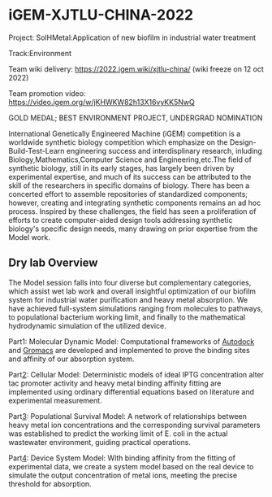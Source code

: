 # iGEM-XJTLU-CHINA-2022

Project: SolHMetal:Application of new biofilm in industrial water treatment

Track:Environment

Team wiki delivery: https://2022.igem.wiki/xjtlu-china/
(wiki freeze on 12 oct 2022)

Team promotion video: https://video.igem.org/w/jKHWKW82h13X16vyKK5NwQ

GOLD MEDAL; BEST ENVIRONMENT PROJECT, UNDERGRAD NOMINATION

International Genetically Engineered Machine (iGEM) competition is a worldwide synthetic biology competition which emphasize on the Design-Build-Test-Learn engineering success and interdisplinary research, inluding Biology,Mathematics,Computer Science and Engineering,etc.The field of synthetic biology, still in its early stages, has largely been driven by experimental expertise, and much of its success can be attributed to the skill of the researchers in specific domains of biology. There has been a concerted effort to assemble repositories of standardized components; however, creating and integrating synthetic components remains an ad hoc process. Inspired by these challenges, the field has seen a proliferation of efforts to create computer-aided design tools addressing synthetic biology's specific design needs, many drawing on prior expertise from the Model work.


##  Dry lab Overview
The Model session falls into four diverse but complementary categories, which assist wet lab work and overall insightful optimization of our biofilm system for industrial water purification and heavy metal absorption. We have achieved full-system simulations ranging from molecules to pathways, to populational bacterium working limit, and finally to the mathematical hydrodynamic simulation of the utilized device.

Part1: Molecular Dynamic Model: Computational frameworks of [Autodock](https://github.com/JiayiLi21/iGEM-XJTLU2022_Dry-Lab/tree/main/1) and [Gromacs](https://github.com/JiayiLi21/iGEM-XJTLU2022_Dry-Lab/tree/main/shMTMD8271) are developed and implemented to prove the binding sites and affinity of our absorption system.

Part[2](https://github.com/JiayiLi21/iGEM-XJTLU2022_Dry-Lab/tree/main/Part2%20Cellular%20model): Cellular Model: Deterministic models of ideal IPTG concentration alter tac promoter activity and heavy metal binding affinity fitting are implemented using ordinary differential equations based on literature and experimental measurement.

Part[3](https://github.com/JiayiLi21/iGEM-XJTLU2022_Dry-Lab/tree/main/Part3Population%20Survival%20Model): Populational Survival Model: A network of relationships between heavy metal ion concentrations and the corresponding survival parameters was established to predict the working limit of E. coli in the actual wastewater environment, guiding practical operations.

Part[4](https://github.com/JiayiLi21/iGEM-XJTLU2022_Dry-Lab/tree/main/Part4%20system%20model): Device System Model: With binding affinity from the fitting of experimental data, we create a system model based on the real device to simulate the output concentration of metal ions, meeting the precise threshold for absorption.



